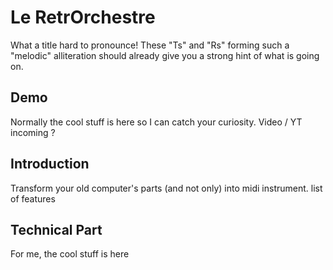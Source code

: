 # Le RetrOrchestre

What a title hard to pronounce! These "Ts" and "Rs" forming such a "melodic" alliteration should already give you a strong hint of what is going on.

## Demo
Normally the cool stuff is here so I can catch your curiosity. Video / YT incoming ?

## Introduction

Transform your old computer's parts (and not only) into midi instrument.
list of features

## Technical Part
For me, the cool stuff is here
